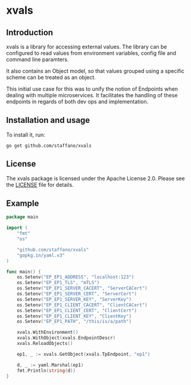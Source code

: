 # xvals

Introduction 
------------
xvals is a library for accessing external values. The library can be configured to read
values from environment variables, config file and command line paramters.

It also contains an Object model, so that values grouped using a specific scheme
can be treated as an object. 

This initial use case for this was to unify the
notion of Endpoints when dealing with multiple microservices. It facilitates the
handling of these endpoints in regards of both dev ops and implementation.

Installation and usage
----------------------

To install it, run:

    go get github.com/staffano/xvals

License
-------

The xvals package is licensed under the Apache License 2.0. Please see the [LICENSE](LICENSE.txt) file for details.


Example
-------

```Go
package main

import (
	"fmt"
	"os"

	"github.com/staffano/xvals"
	"gopkg.in/yaml.v3"
)

func main() {
	os.Setenv("EP_EP1_ADDRESS", "localhost:123")
	os.Setenv("EP_EP1_TLS", "mTLS")
	os.Setenv("EP_EP1_SERVER_CACERT", "ServerCACert")
	os.Setenv("EP_EP1_SERVER_CERT", "ServerCert")
	os.Setenv("EP_EP1_SERVER_KEY", "ServerKey")
	os.Setenv("EP_EP1_CLIENT_CACERT", "ClientCACert")
	os.Setenv("EP_EP1_CLIENT_CERT", "ClientCert")
	os.Setenv("EP_EP1_CLIENT_KEY", "ClientKey")
	os.Setenv("EP_EP1_PATH", "/this/is/a/path")

	xvals.WithEnvironment()
	xvals.WithObject(xvals.EndpointDescr)
	xvals.ReloadObjects()

	ep1, _ := xvals.GetObject(xvals.TpEndpoint, "ep1")

	d, _ := yaml.Marshal(ep1)
	fmt.Println(string(d))
}

```
